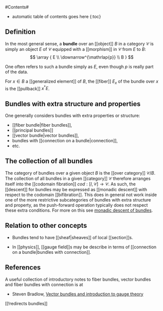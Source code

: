 
#Contents#
* automatic table of contents goes here
{:toc}

## Definition

In the most general sense, a **bundle** over an [[object]] $B$ in a category $\mathcal{C}$ is simply an object $E$ of $\mathcal{C}$ equipped with a [[morphism]] in $\mathcal{C}$ from $E$ to $B$:
$$ \array { E \\ \downarrow^{\mathrlap{p}} \\ B } $$

One often refers to such a bundle simply as $E$, even though $p$ is really part of the data.

For $x \in B$ a [[generalized element]] of $B$, the [[fiber]] $E_x$ of the bundle over $x$ is the [[pullback]] $x^* E$.


## Bundles with extra structure and properties

One generally considers bundles with extra properties or structure:

* [[fiber bundle|fiber bundles]],
* [[principal bundles]]
* [[vector bundle|vector bundles]],
* bundles with [[connection on a bundle|connection]],
* etc.

## The collection of all bundles

The category of bundles over a given object $B$ is the [[over category]] $\mathcal{C}/B$. The collection of all bundles in a given [[category]] $\mathcal{C}$ therefore arranges itself into the [[codomain fibration]] $cod : [I,\mathcal{C}] \to \mathcal{C}$. As such, the [[descent]] for bundles may be expressed as [[monadic descent]] with respect to the codomain [[bifibration]]. This does in general not work inside one of the more restrictive subcategories of bundles with extra structure and property, as the push-forward operation typically does not respect these extra conditions. For more on this see [monadic descent of bundles](http://ncatlab.org/nlab/show/monadic+descent#ForCodomainFibs).

## Relation to other concepts

* Bundles tend to have [[sheaf|sheaves]] of local [[section]]s.

* In [[physics]], [[gauge field]]s may be describe in terms of [[connection on a bundle|bundles with connection]].


## References

A useful collection of introductory notes to fiber bundles, vector bundles and fiber bundles with connection is at 

* Steven Bradlow, [Vector bundles and introduction to gauge theory](http://cwillett.imathas.com/bundles/)


[[!redirects bundles]]